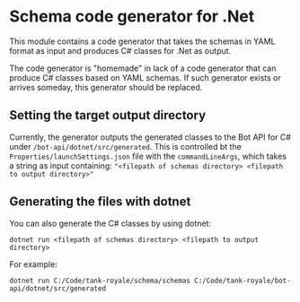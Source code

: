# Schema code generator for .Net

This module contains a code generator that takes the schemas in YAML format as input and produces C# classes for .Net as
output.

The code generator is "homemade" in lack of a code generator that can produce C# classes based on YAML schemas. If such
generator exists or arrives someday, this generator should be replaced.

## Setting the target output directory

Currently, the generator outputs the generated classes to the Bot API for C# under `/bot-api/dotnet/src/generated`. This
is controlled bt the `Properties/launchSettings.json` file with the `commandLineArgs`, which takes a string as input
containing: `"<filepath of schemas directory> <filepath to output directory>"`

## Generating the files with dotnet

You can also generate the C# classes by using dotnet:

    dotnet run <filepath of schemas directory> <filepath to output directory>

For example:

    dotnet run C:/Code/tank-royale/schema/schemas C:/Code/tank-royale/bot-api/dotnet/src/generated
